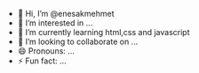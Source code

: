 - 👋 Hi, I’m @enesakmehmet
- 👀 I’m interested in ...
- 🌱  I’m currently learning html,css and javascript
- 💞️ I’m looking to collaborate on ...
- 😄 Pronouns: ...
- ⚡ Fun fact: ...

<!---
enesakmehmet/enesakmehmet is a ✨ special ✨ repository because its `README.md` (this file) appears on your GitHub profile.
You can click the Preview link to take a look at your changes.
--->
